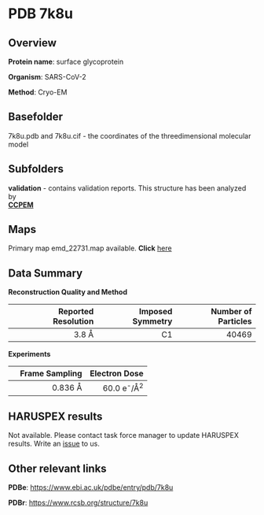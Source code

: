 # PDB 7k8u

## Overview

**Protein name**: surface glycoprotein

**Organism**: SARS-CoV-2

**Method**: Cryo-EM



## Basefolder

7k8u.pdb and 7k8u.cif - the coordinates of the threedimensional molecular model

## Subfolders





**validation** - contains validation reports. This structure has been analyzed by <br>     [**CCPEM**](https://github.com/thorn-lab/coronavirus_structural_task_force/tree/master/pdb/surface_glycoprotein/SARS-CoV-2/7k8u/validation/ccpem-validation)



## Maps

Primary map emd_22731.map available. **Click** [here](http://ftp.wwpdb.org/pub/emdb/structures/EMD-22731/map/) 

## Data Summary
**Reconstruction Quality and Method**

|   | Reported Resolution | Imposed Symmetry | Number of Particles |
|---|-------------:|----------------:|--------------:|
|   |3.8 Å|C1|40469|

**Experiments**

|   | Frame Sampling | Electron Dose |
|---|-------------:|----------------:|
|   |0.836 Å|60.0 e<sup>-</sup>/Å<sup>2</sup>|

## HARUSPEX results

Not available. Please contact task force manager to update HARUSPEX results. Write an [issue](https://github.com/thorn-lab/coronavirus_structural_task_force/issues) to us.

## Other relevant links 
**PDBe**:  https://www.ebi.ac.uk/pdbe/entry/pdb/7k8u
 
**PDBr**: https://www.rcsb.org/structure/7k8u 
